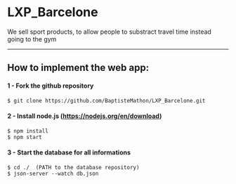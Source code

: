 # LXP_Barcelone

We sell sport products, to allow people to substract travel time instead going to the gym

***
## How to implement the web app:

#### 1 - Fork the github repository
```
$ git clone https://github.com/BaptisteMathon/LXP_Barcelone.git
```
#### 2 - Install node.js (https://nodejs.org/en/download)
```
$ npm install
$ npm start
```

#### 3 - Start the database for all informations
```
$ cd ./  (PATH to the database repository)
$ json-server --watch db.json
```

